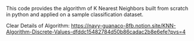 This code provides the algorithm of K Nearest Neighbors built from scratch in python and applied on a sample classification dataset.

Clear Details of Algorithm:
https://navy-guanaco-8fb.notion.site/KNN-Algorithm-Discrete-Values-dfddc15482784d50b86cadac2b8e6efe?pvs=4
